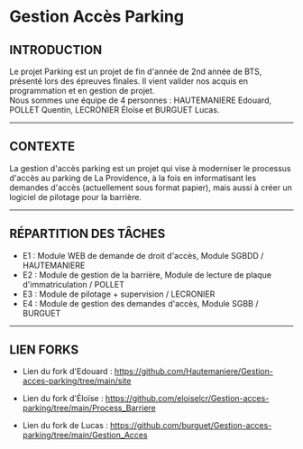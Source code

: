 # Gestion Accès Parking

## INTRODUCTION  
Le projet Parking est un projet de fin d'année de 2nd année de BTS, présenté lors des épreuves finales. Il vient valider nos acquis en programmation et en gestion de projet.  
Nous sommes une équipe de 4 personnes : HAUTEMANIERE Edouard, POLLET Quentin, LECRONIER Éloïse et BURGUET Lucas.  

-----------------  
## CONTEXTE
La gestion d'accès parking est un projet qui vise à moderniser le processus d'accès au parking de La Providence, à la fois en informatisant les demandes d'accès (actuellement sous format papier), 
mais aussi à créer un logiciel de pilotage pour la barrière.

-----------------  
## RÉPARTITION DES TÂCHES  
* E1 : Module WEB de demande de droit d'accès, Module SGBDD / HAUTEMANIERE  
* E2 : Module de gestion de la barrière, Module de lecture de plaque d'immatriculation / POLLET  
* E3 : Module de pilotage + supervision / LECRONIER  
* E4 : Module de gestion des demandes d'accès, Module SGBB / BURGUET

-----------------  
## LIEN FORKS 

* Lien du fork d'Edouard : https://github.com/Hautemaniere/Gestion-acces-parking/tree/main/site

* Lien du fork d'Éloïse : https://github.com/eloiselcr/Gestion-acces-parking/tree/main/Process_Barriere

* Lien du fork de Lucas : https://github.com/burguet/Gestion-acces-parking/tree/main/Gestion_Acces
